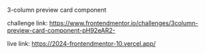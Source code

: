 3-column preview card component

challenge link: https://www.frontendmentor.io/challenges/3column-preview-card-component-pH92eAR2-

live link: https://2024-frontendmentor-10.vercel.app/
